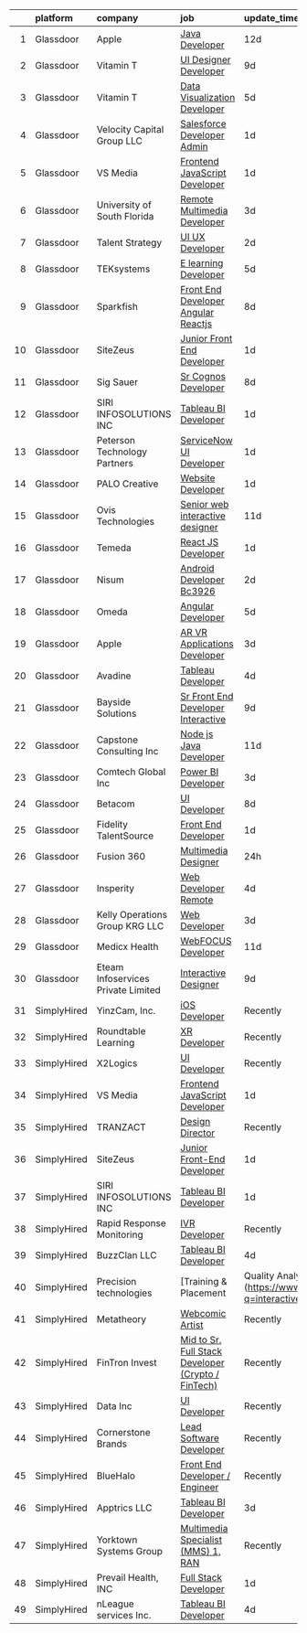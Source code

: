

|    | platform    | company                            | job                                                                                                                                                                                                                                                                                                                                                                                                                                                                                                                                                                                                                                                                                                                                                                                                                                                                                                                                                                                                                                                                                                                                                                                                                                                                                                                                            | update_time   | location                  |
|---:|:------------|:-----------------------------------|:-----------------------------------------------------------------------------------------------------------------------------------------------------------------------------------------------------------------------------------------------------------------------------------------------------------------------------------------------------------------------------------------------------------------------------------------------------------------------------------------------------------------------------------------------------------------------------------------------------------------------------------------------------------------------------------------------------------------------------------------------------------------------------------------------------------------------------------------------------------------------------------------------------------------------------------------------------------------------------------------------------------------------------------------------------------------------------------------------------------------------------------------------------------------------------------------------------------------------------------------------------------------------------------------------------------------------------------------------|:--------------|:--------------------------|
|  1 | Glassdoor   | Apple                              | [Java Developer](https://www.glassdoor.com/partner/jobListing.htm?pos=118&ao=1110586&s=58&guid=000001829b1b935c8b660f94e0095dcb&src=GD_JOB_AD&t=SR&vt=w&cs=1_471b1e99&cb=1660459652324&jobListingId=1008043315775&cpc=C4A69CCDBB3B9599&jrtk=3-0-1gadhn4rujijd801-1gadhn4sdkltt800-222dc3620b7cac13--6NYlbfkN0BvKrLyj5gPmtZO9T8euul8TCxuuKNOtzRJOomxnwSEodTz2Bc-sPZlADHp0xxmf8W91hJHeGVIUbyJwynVx7MvPzpQoS8vTabiNmscT9gZ6VMRO0yH3TQDOzXqinKtN2sUKEjZPhbPSdnxV8ypGcMA9O_e7lNtx3qXxNW01idHTVrl2ojXwbdEejHDB1hOZH_7hVEqFfvYfJqDpAQhuiOHNp25L3xUPIVWjUIe37w4vlvXLXqFV5Gd1_dS1iIZFcf3NY2kWjRJyGI9a80oT_OI09-85wXZ7HR-EAzUv05nbQLxCjkUMqumZU61pnlBAsrrOxuC7KxPv7Z2Cv2gwNPmw6P31oy5CQy0EvxenwpVsGuHSTJoIX_hI4Q1mV6Xpp_u9OTZcqGQPHdWrJCvdt1QopnTKU3WGIK8Sj4N3kYZsxOBxtc79rDb1AXjbJfaeRiutnFoADs9jGCisDAsUWKpKbi93yWFpPeBlot37mjW8Ri3Ut3zE9RICexpQzRxdVjo6itB_sBJzoskW9mDyUNhAkLhsW03raX1vx2KSorhv_Xu_YP9F9EfhT8OcP55vOagqCNdoU74c8SUuK365teezJF_IVvbXjjOzc4qkQgzbhnun0-Q987q8q5sthd2qTgJtOINBUrPIGLQrMtSF2b8CbHE8_6xHNuaIXL4Hdv-UBQGoALgtgVAhREsI72fliavA0V4qnXZabdYRRXhHagexM_R-rYiTzviOXJlcmtqVAe_go2NRECcm2yNhRZQsPNZSiE2XChBkTWj4pvjT-hT7mUrwYr4-bZGFQfDS_NaX-NDW4jZbZ4GBmKBrMdENrRndazGFquSBKerhSxq-vK6fOliD7Flcu0THmwe2lq16QaLJDeB4b7bw40jcvhS7AQv2iQdGdbR8i5LZUwwZKFa1rvnT-FnJHyGPS-GfvB-05L-JX6bIbm7qN_8kT_o91Y%3D)                             | 12d           | Austin, TX                |
|  2 | Glassdoor   | Vitamin T                          | [UI Designer   Developer](https://www.glassdoor.com/partner/jobListing.htm?pos=122&ao=1110586&s=58&guid=000001829b1b935c8b660f94e0095dcb&src=GD_JOB_AD&t=SR&vt=w&cs=1_016b9f95&cb=1660459652325&jobListingId=1008053886167&cpc=654405A9B1E0A9F5&jrtk=3-0-1gadhn4rujijd801-1gadhn4sdkltt800-6f6034691b5422f3--6NYlbfkN0DMrcEu7yrtATojKJA7cEzGQ3FdRGWLh0CZQInL4ECGI6k5tN82kdM0OKoro5eXmjovAfqE-qCFzorBk8MpdY72_0U5dfxVKxGhck5KRFN-xTbAscjui61db-fDE_8QO-m47Uwzd92MrNOCQvxBUcualtGhT067Qzu-g2luV1gB0hQbs-bonmFvT_d9m_Gvpxc4wosovHktlE4Ozqr_hSteyAg5iJXvHz7s--pggs3Xdd1IZzrRVUf1-pi_ggouKGeJX4Cot6nCQNXgX28f63KIi43ejgSEsDZsecAgbq4Oq8ObhndqysiZUcHiHS0DKCu7z97_ku3zArLC87VI-n26CJ5oeBXUbXRD1O8Sd50EcPXN2A-N8ukFUHFIR2oXhgrcUkfsJBZGKtbgdQ7GdhHNspDMjPB3KHlmRE2NmeTSWgM2BTLbr1r2Aem1pX0Mbys7hap_cpKqh8MeQawl_wYRcFxAtB3PIMQ%3D)                                                                                                                                                                                                                                                                                                                                                                                                                                                                                                                    | 9d            | Remote                    |
|  3 | Glassdoor   | Vitamin T                          | [Data Visualization Developer](https://www.glassdoor.com/partner/jobListing.htm?pos=121&ao=1110586&s=58&guid=000001829b1b935c8b660f94e0095dcb&src=GD_JOB_AD&t=SR&vt=w&cs=1_dac3e112&cb=1660459652324&jobListingId=1008061068236&cpc=32EE424DE2B657EB&jrtk=3-0-1gadhn4rujijd801-1gadhn4sdkltt800-4ff324f66a987f6c--6NYlbfkN0DMrcEu7yrtATojKJA7cEzGQ3FdRGWLh0CZQInL4ECGI6k5tN82kdM0cJmh4vC7GgiNbrL5EQJs_l-2VHDTRQzD3f_SegpfixgaiDC2zKALTQto26vCG060mL5FaRxheJujynVtfqEZRxSiobP_na7nUTqeeB2sX5udwWKuj5cSC0_7vvpXKWHheRdcKxF5baZVB6IhNvi2QRN5G8oWTcz79tZG8jqgbpudFV8RE--ogIFfXc-VzuUc23LofuRj7FccfimEe6VtmTbl0TJqeIXVBgH4MIX3LbSsGVkFvA4q3ZighfGa1REjiWP80KT0C95y_hgKbnRhbv2YSY87E9qyrSEpWBXXKa_dwW4fIC8m7WSn0RBKMiUkvaswpwMCwofPR34VGVTrvrk7dR_i-rqKJ7hie1A-rBaOGULP5PXSMzTg_jzMa7q6-8dQ2CZWr07C8JAJw3WBSbVfV-n15uJI_yuKxgerOgSsbv8DvbrrzQ%3D%3D)                                                                                                                                                                                                                                                                                                                                                                                                                                                                                                 | 5d            | Washington, DC            |
|  4 | Glassdoor   | Velocity Capital Group LLC         | [Salesforce Developer Admin](https://www.glassdoor.com/partner/jobListing.htm?pos=109&ao=1110586&s=58&guid=000001829b1b935c8b660f94e0095dcb&src=GD_JOB_AD&t=SR&vt=w&ea=1&cs=1_e134e7bc&cb=1660459652323&jobListingId=1008068604478&cpc=6EF74AC2F94C1840&jrtk=3-0-1gadhn4rujijd801-1gadhn4sdkltt800-3c7d6376e92c9da2--6NYlbfkN0CdN7fBg-DaNpghbqrDcPqPAWYtuw3IgQd16TOyC2ttcy9ERrhIaAJsJY7YFGU8qf5b8AiZePHaSGe67a4pq6TYQxceQlmFPd2y9hHvdHi642CK-pPKyZtSTfLbVJ5nBivEcqQDSsUHn6d-20K1O-RAZMPp5sBZRNcQiRgVStK4jQJ4e_y6JfxHEcmqUXEKzlgzF_kPbl_YkS8dFuUhTmVZY0P0dGecYQe7zzyd5tXzdwpcWSuZDtSKZgpNw3ATBWOyXnRiEfguTS9nzI1AVTRDE6f_bgwNjBflQv3V6Zh4420nwnJg1npKCUvLlErQvLU__2T_1tM7OGagn9jhN8ccfVKRWjH_HyQn6KmHabtHFeJtds568Ojx97PZT9jPSNg_NWSQSBG_4zMQadzH5R_9cG45rBjHDzoyK44H_hRZgfzNqWIgMu8T2zfVUGiVW4DEdRhrh3oeLX_VhEcHW9nrAxUtEipErpX9iPm-3DE16Q_o0Ef-LZPUBuxtBDfKiFRObSAP9xdJjg%3D%3D)                                                                                                                                                                                                                                                                                                                                                                                                                                                              | 1d            | Remote                    |
|  5 | Glassdoor   | VS Media                           | [Frontend JavaScript Developer](https://www.glassdoor.com/partner/jobListing.htm?pos=130&ao=1136043&s=58&guid=000001829b1b935c8b660f94e0095dcb&src=GD_JOB_AD&t=SR&vt=w&ea=1&cs=1_3d845f22&cb=1660459652325&jobListingId=1008068153991&jrtk=3-0-1gadhn4rujijd801-1gadhn4sdkltt800-b6bff1c545a1bef7-)                                                                                                                                                                                                                                                                                                                                                                                                                                                                                                                                                                                                                                                                                                                                                                                                                                                                                                                                                                                                                                            | 1d            | Manhattan                 |
|  6 | Glassdoor   | University of South Florida        | [Remote Multimedia Developer](https://www.glassdoor.com/partner/jobListing.htm?pos=127&ao=1136043&s=58&guid=000001829b1b935c8b660f94e0095dcb&src=GD_JOB_AD&t=SR&vt=w&cs=1_fdd40932&cb=1660459652325&jobListingId=1008065616491&jrtk=3-0-1gadhn4rujijd801-1gadhn4sdkltt800-91bae8608678b292-)                                                                                                                                                                                                                                                                                                                                                                                                                                                                                                                                                                                                                                                                                                                                                                                                                                                                                                                                                                                                                                                   | 3d            | Tampa, FL                 |
|  7 | Glassdoor   | Talent Strategy                    | [UI UX Developer](https://www.glassdoor.com/partner/jobListing.htm?pos=119&ao=1110586&s=58&guid=000001829b1b935c8b660f94e0095dcb&src=GD_JOB_AD&t=SR&vt=w&ea=1&cs=1_b5438e60&cb=1660459652324&jobListingId=1008066990400&cpc=654405A9B1E0A9F5&jrtk=3-0-1gadhn4rujijd801-1gadhn4sdkltt800-60666562be921bc0--6NYlbfkN0BCOpYIKuumQ_Uy_OYh0Ev10okaePikfGeAKZFFiMuRZNLpHNDwBhCvi_VjQy00AxeaGvLaF_GMJwQcZP4ChOOTP5jIzpZPKuWGs3vEXNOpakPRNLj96wGqFforKETBIb6x4_54nn5WmbJsef5ZGY8SlqusJWVVjwVmJrswhfFdB-umxCm208b-2wwNuLEKVafaij2PNohfdDP2mnvvXLZ9Fnl-QH2UF8SZl-xdH-jEpHRK-rJ0GmbExgzQ7YVWdLlUQE2uldW59bOEpAFJDVJZ1rZl5avENKSdRVbIH6fI2ewn8i-w9VYfSY808pLe-ib5ltS8f4DWutCV4Y1xcZQWbjoGiRe3r1lua0s-HapWcUFxU0-K8MjS-Qa4SqkY071t4V-lNsmF1o6YcTTIgt5Ezh7Qqjg7lf5YMBGeHqUmm_N9D_nmee4sb_col6ALCa-0xzCSrQTIxm2mi6ESUZGhsji8Osv7QKzMKROjK_WHIvNcBqKAZqe9Rj_qp990lSe5_4iU4_L6nM_bRsYBwBgSNeRBKnrSosE%3D)                                                                                                                                                                                                                                                                                                                                                                                                                                                       | 2d            | Columbus, IN              |
|  8 | Glassdoor   | TEKsystems                         | [E learning Developer](https://www.glassdoor.com/partner/jobListing.htm?pos=123&ao=1110586&s=58&guid=000001829b1b935c8b660f94e0095dcb&src=GD_JOB_AD&t=SR&vt=w&cs=1_18238a28&cb=1660459652325&jobListingId=1008061772195&cpc=AC285F3A3ECA6BB0&jrtk=3-0-1gadhn4rujijd801-1gadhn4sdkltt800-ef7e245d445fd35f--6NYlbfkN0AuKz8EBO1xHDEL7V2YF9xF3dC_I9B9i-Zw2Jh8clPMK3KTieKealHQMRxLfyLBLKI7i6ldqDLolCyS7EpwjETT_Lht9R-_C1D_bhkK9IiHS5mFWcyHIHS70ybCN4Z1U-jjJUbRU3RhXZQmd8Jrd30wxuDeRzgXBYn0oZvj_86MBWWq6u5V6RJPrNJyDbUNc5gjxL0U_bpgsfbx-K8_im8EOzemLQNWLQpQYQcpbgKWDuCnEw_-aLXmLcOeujilzvxDPTr2BwrEeSUXvRbboL3GYdmFmgjRJ_9WqgIbVKUwJMUxNCMYHU01reiwK0ifZisxj6Mh-foWuv6TGmSJLpZJ9Na6sGMkmlWyhYGQA_uIMbVSvGRKhlP_XD3OB6k9heGmYguRtKLQBw3EMkaSE_wMrFVkEsfEsITK3eXdfPrxNi4t7X_UlEIFmCZBF6k0IGbcME0BpbDGUwVVAJJjxtedX8CG7g1sm36XAx9l25-8mgcNg0ao_q_wmCYO86SfAZQz24crmX3ffRzJ4ZAqDkSvKPLcN6OD_Nhc8_QrgapHGcFdIHMLgaC79Wtjrnp4IzGrTxrinoPQBSwHcv0MNnk53GXPB26M8jTnusHarPqIhQCyA2W0BhzHS6Sm19UVmnrD370qXRbsSRe_rKk50p_7NDHA4WaQzS_2AZKMvbd6hveFoNus-2jY1r6IM76hazrVvtJiv7m5EMj43q5FhL7orA2VTcx8SozSJA6BrzRgO4aez-kyPMeL_zgk0dyFqr0KDW0ZzZ3WugU_diFRr0WrrrIjqiNmlEDSGPnTS03KiP6yRGLQqUlIDn213FfA-qZvWJa6y-zMyw7ihewuweDlIVqNQv8ZcGeQfuZCBf66yyDfyde96zha18-e9j0HgeqcIdydFkVusXJ4GQIsC2rZyrfzjsfwMn8%3D)                                                       | 5d            | Vernon Hills, IL          |
|  9 | Glassdoor   | Sparkfish                          | [Front End Developer   Angular  Reactjs](https://www.glassdoor.com/partner/jobListing.htm?pos=116&ao=1110586&s=58&guid=000001829b1b935c8b660f94e0095dcb&src=GD_JOB_AD&t=SR&vt=w&ea=1&cs=1_7b354f05&cb=1660459652324&jobListingId=1008055924315&cpc=FB7E4A1762AE5BEC&jrtk=3-0-1gadhn4rujijd801-1gadhn4sdkltt800-54acad3ddede1a53--6NYlbfkN0DytOmITduCM95-sidwQYEhEkMFRV-4FJ6ekx9i6HN7YVNIO_EO0_IOHJTVL9sFTdir9abmWunk59qr5IUR3AVLs15a4LZYWRekWyte6rq41TOtD5khWjKZABT_BcZxWGJrRhm8WGdvSjZxczTMd2zip2AVlVVW2x3wLp-oSzuGYfpybgFHcYv5YUsyjrhoQlH04UnCc3c-xM03Qa1wstB6r_lm1uP1i1WjKFdt-MLRufNJ5-mrJ3HS6VNLjeQI4pu-9f4zhVQg-GwSoQCYwxhTuDXUBr-_7OMIb6EetL1dT63oINWHOciLgIkSggpdTxtChKivNTlkSAlpaXhAevvFc2E1o6chDOiXgnjCUZnucn7FHrv40BTQdjMspJWltrs4F6VjzycHHvuLojPos8DT2uUXx6Vq1LBaC2FlqwZ0I_j19fFEH4XwKcKfkxOt-bGkPuL1q2HxUPpmutptsW_mOHO2n6gNBMt--8y4z17-nk-TQuvVaDxt7QuOySXJMIZZcDvIrg4UXoYwJIYdX7zg)                                                                                                                                                                                                                                                                                                                                                                                                                                              | 8d            | Remote                    |
| 10 | Glassdoor   | SiteZeus                           | [Junior Front End Developer](https://www.glassdoor.com/partner/jobListing.htm?pos=125&ao=1136043&s=58&guid=000001829b1b935c8b660f94e0095dcb&src=GD_JOB_AD&t=SR&vt=w&ea=1&cs=1_743e1754&cb=1660459652325&jobListingId=1008069140603&jrtk=3-0-1gadhn4rujijd801-1gadhn4sdkltt800-97d6c29f15a155c9-)                                                                                                                                                                                                                                                                                                                                                                                                                                                                                                                                                                                                                                                                                                                                                                                                                                                                                                                                                                                                                                               | 1d            | Remote                    |
| 11 | Glassdoor   | Sig Sauer                          | [Sr  Cognos Developer](https://www.glassdoor.com/partner/jobListing.htm?pos=110&ao=1110586&s=58&guid=000001829b1b935c8b660f94e0095dcb&src=GD_JOB_AD&t=SR&vt=w&cs=1_650545cd&cb=1660459652322&jobListingId=1008056001077&cpc=EE7F0D06914A6BE7&jrtk=3-0-1gadhn4rujijd801-1gadhn4sdkltt800-4a1050b7c14c6f55--6NYlbfkN0CghpeLWuTRdoGXIEVjoQqORaEeGKNEl0CvB1mQcnQv4u3LEQVAcOvem5VFoPyvuLDuMnjz9A0hfdkgMmco-hwXKJnC9xOP-7s_UT4URPEYlP4E33ld6CpKGpdwAOyTsWIZDODaRBrtxIZDBmNkSn_-WlqrHrZHv18t7VhKw_m_VPp3igdbcIWfJtKYL5kALSEKG0wUfTKprl3j_0pZSNhJXcZjB5AMWAyIgmHivDcVr2Zl2Xo5R8w-A1-ozCx9-Ta-Wwm5f4xI2K3h7PlK0gv7CqNxmtnfJb6gOopk__Q7f8ID6zEtusStu0XILEycs4VmJpvTx5O2SPRl8Iop7dRypuYgQ-e8mk7hbyMrRaAbvUihl-hX6h0WL8i-u5QZjCkAr6GgisAF3sgEhB-okdQTe7nHFpgqswvGsq_1H2Ab1_Fn0Qf4GwYcGPwsdxel1-Jqkb4w0CyThlO4yvkyLshYFYrYIU3JpSZklkNYSxtweo8NVapb0v_DjqQvlmN4K8h5Aa48OVKyCdCAOSxxzYxzhO8nffEijxe0l0_XeYTZL7wQRetBuOr0)                                                                                                                                                                                                                                                                                                                                                                                                                                     | 8d            | Newington, NH             |
| 12 | Glassdoor   | SIRI INFOSOLUTIONS INC             | [Tableau BI Developer](https://www.glassdoor.com/partner/jobListing.htm?pos=126&ao=1136043&s=58&guid=000001829b1b935c8b660f94e0095dcb&src=GD_JOB_AD&t=SR&vt=w&ea=1&cs=1_97a0b7a3&cb=1660459652325&jobListingId=1008068535097&jrtk=3-0-1gadhn4rujijd801-1gadhn4sdkltt800-49b67395eb831c6d-)                                                                                                                                                                                                                                                                                                                                                                                                                                                                                                                                                                                                                                                                                                                                                                                                                                                                                                                                                                                                                                                     | 1d            | Remote                    |
| 13 | Glassdoor   | Peterson Technology Partners       | [ServiceNow UI Developer](https://www.glassdoor.com/partner/jobListing.htm?pos=113&ao=1110586&s=58&guid=000001829b1b935c8b660f94e0095dcb&src=GD_JOB_AD&t=SR&vt=w&ea=1&cs=1_65a300a7&cb=1660459652323&jobListingId=1008068995548&cpc=8A48E7D5890B96AC&jrtk=3-0-1gadhn4rujijd801-1gadhn4sdkltt800-3f4a90496c1f3ff7--6NYlbfkN0AgtsfPTMZ7iDcp1X4T-0K4CYWuscf9rvuaH0n-fMkMyKnr7WxHRcz12wTe7OJE2CORFSblNYkGaWC1UP7yhI_clpu6l4drsrK3Db60Bff4uuBMmvY0oboo_59GfwIrRZ4tq3L49kwfhVfCB8lJdkru6YIlU3_zhQmqsoDCW92dwM6FF5sFCuZXjwA8i5UHckloqkofwXi_Fv8TdLS3VGsUpTDFbV2weVnKII0XqjsGHbKimNgIJmPrOiP7KpsVX0avRJCNav96rfLFEBd9FYJ5SEXn38A4VKFZZhmZ90G_cJxOXBsSQ7_dcVZasOGqKpT3TVZzM56wxjitX8mhTPx0RxaEDkG98DkLtIsKWrWY1f0CwbRphfVR27XwEMqh0x112aWh1YFaWFRfyVDqGB8isHY5N8KwFLby3mZ3TbqZQwg9IoTIBJ6y3Wv3aNdwkKz7eWATZpEnl84Fkyhei6SRNBpSCovgNmx0AhPp_sIetF49RWYiPOBMLaGXzjeuzlN1l3NBLUklGhwLKxVvkctk)                                                                                                                                                                                                                                                                                                                                                                                                                                                             | 1d            | Remote                    |
| 14 | Glassdoor   | PALO Creative                      | [Website Developer](https://www.glassdoor.com/partner/jobListing.htm?pos=107&ao=1110586&s=58&guid=000001829b1b935c8b660f94e0095dcb&src=GD_JOB_AD&t=SR&vt=w&ea=1&cs=1_4e333777&cb=1660459652322&jobListingId=1008068902080&cpc=22ABB673398E21F3&jrtk=3-0-1gadhn4rujijd801-1gadhn4sdkltt800-de868db7beb901ac--6NYlbfkN0C2SVAOpOeIWQkPp9EeCSLxTLheLRty2uanDx8E9nXZ3rFVmSnLRG2mI_lAyhv87f9ulfybPl4YrKbXo1PYfYKAXDobJy5cY05dU2SKUdx8lyWLpDjBwivFFIhb8JGvpmgg0AEH1gp3JfxwyGGzseUlq5NkyTzg5astVQTcLw_d3Wm3vLGhjkxRvquc5fHRHLEwrAEgbATY2TB0zBw2zC8gxlLJRnMxLYXxb0SDKkYT2AMKzzn_n6vSQiSmvX_8s4OM4v8eDUFGD_ITu-PhNSeQBFZzyFZKuxnU6LifCfd0-4r8dkLE6d1f5NMB5UiUjsPdfvbMSh5WehDC4LlCgNUkQL9i0ONDKc1AOPx8B-YBUE1uZNbl1ZsALzDZyYAC2p_TQ50H1BT6G-ACvN37ookDoOp-COUitgSg6_C4vC5CChzYUsavxxSknSvo1k2cKR6F_PFz1OBvYOPyagz16BYTJ039l5s5crDO1-7AIUB16m1U8aYqK2Fzgv7anxoXnJixePA_ZS0qiA%3D%3D)                                                                                                                                                                                                                                                                                                                                                                                                                                                                       | 1d            | Youngstown, OH            |
| 15 | Glassdoor   | Ovis Technologies                  | [Senior web interactive designer](https://www.glassdoor.com/partner/jobListing.htm?pos=114&ao=1110586&s=58&guid=000001829b1b935c8b660f94e0095dcb&src=GD_JOB_AD&t=SR&vt=w&ea=1&cs=1_457b95d2&cb=1660459652324&jobListingId=1008047821150&cpc=ACAF1607C5C1E404&jrtk=3-0-1gadhn4rujijd801-1gadhn4sdkltt800-064934ca5a722668--6NYlbfkN0BAWPzMJeQsgw_Gn9QI1w0m94ENyfl2lnTKoWanLfvJ_CgcRP7isqiwrxH8b_UrLJzGt-iADoBBcw9BAby3eawkwVldU-wIHxKjxn4uHxRSR6l1y0uJtZLQ81gribIcf6aTKcI0UWuyNAuT0YImCpwur-Csr3DJ3RHNzDWwiBFPKa8B07hELOGTCePRjJ_N9Epfv4H3A4o56L7qyrZL9jtvaYqy_3PMQoQnBHFlUv5wFPTHN8lVeIM51ZgUyCL6HClvbZ88iaiDMpYZN6D3IFWwwyeob3xDgH0jYbnXZlK9dERZXjxcRcltoxyDQ25401uZcDW3K2DF-5otS09yDogIfTRwWkw45cPioo5Ui9gFo3Y3SedHMAjjCGyxM7ldNmEVWQPbIBP6pyexJKhHJTGezfc-sbUu7AAYSirwhSfIYXY5bc6GL7nRz-IIYeP81hW2XdB2KXoC8V84lh1iGYD-RjIUpr3XzpQ3vsUufuLyvYiACe3zBvtsISnTjJErIaxnImAcUw4vIg%3D%3D)                                                                                                                                                                                                                                                                                                                                                                                                                                                         | 11d           | Remote                    |
| 16 | Glassdoor   | Temeda                             | [React JS Developer](https://www.glassdoor.com/partner/jobListing.htm?pos=104&ao=1110586&s=58&guid=000001829b1b935c8b660f94e0095dcb&src=GD_JOB_AD&t=SR&vt=w&ea=1&cs=1_88c6d0b8&cb=1660459652321&jobListingId=1008069218805&cpc=5E31031E1AFF45A7&jrtk=3-0-1gadhn4rujijd801-1gadhn4sdkltt800-a65af1be0b1da808--6NYlbfkN0Cdyrb_-SYpjIsC7ShR4LTJruqxAexHI1Km_0W0EzpI0VJWPa6TDSsAzrF0fBJ5QeztJnRtcs1H_fi9DMW03jwxT_l23-jdubfgGSN_bct0OEp34dX2nYSrFac_iOScomuPyOv3YNwGYwHLhVxkbU5hOxFjNfA_ITcwQZjKy8v3uGkacm_byBujQA5wwO77tq9Mu9elm05_7hK2AieWXgjwTKFcNunw2wsMu2WXCKE57lO-UDjNV-R97EwtOI-wtXZ7LR3yy2bpAV9KCPljZfLbfuD4-6D9uHeYfF7MxFit3oASqxrtXaYm3JpB2d7sQCAKQjiIMgMdlPQcd9KzFq0tIFxTTmJmdtF6KphpY3FNhfUv_gBpr6oia9zh_7r2bNMu7Sv84qX4nP5vQAtiiqOOiHbVkEo8wEJ7RKAlLa3O07O0YNS5_4mbDSSVUXYim1LU0hyLVZ4umV3p3JaLObXm4O08v7sT5LfatAUYax5wnw6xfl4PYb1-a8nymIxmeFU%3D)                                                                                                                                                                                                                                                                                                                                                                                                                                                                                    | 1d            | Remote                    |
| 17 | Glassdoor   | Nisum                              | [Android Developer Bc3926](https://www.glassdoor.com/partner/jobListing.htm?pos=129&ao=1136043&s=58&guid=000001829b1b935c8b660f94e0095dcb&src=GD_JOB_AD&t=SR&vt=w&cs=1_a32ea2f5&cb=1660459652325&jobListingId=1008067373000&jrtk=3-0-1gadhn4rujijd801-1gadhn4sdkltt800-663632d30e29368c-)                                                                                                                                                                                                                                                                                                                                                                                                                                                                                                                                                                                                                                                                                                                                                                                                                                                                                                                                                                                                                                                      | 2d            | Remote                    |
| 18 | Glassdoor   | Omeda                              | [Angular Developer](https://www.glassdoor.com/partner/jobListing.htm?pos=103&ao=1110586&s=58&guid=000001829b1b935c8b660f94e0095dcb&src=GD_JOB_AD&t=SR&vt=w&ea=1&cs=1_2814e8f3&cb=1660459652321&jobListingId=1008060374859&cpc=878687325D2A5CC7&jrtk=3-0-1gadhn4rujijd801-1gadhn4sdkltt800-4659c45f7da5a9ce--6NYlbfkN0CsSu19yiEZraDAVLpPmfaiHc06RDwDBRCfsbordlvENtmH2YP7JEUjFoZIULs37PK0CLzqhJwYQx2WAjYfaEgu9VpWTtGqp-dsqtN2dceF-5gaoxUX2XhSQML4pxf97X9U0wvrmtXgvEW91hycwjXHjo-rwZGqAG8X-twvUWRT-nFlbJecI-_xi8TcL5qztneuo-TbF6dzOAYVtT1Mrk-P1NqmzBulXgWXx6uKPiSk83yxRaYVsL5jJpahHcmiGiVNk4qO9-YRS_LRTevsrEyP7gKTAjgnmQgDvFjt0OSR-tSjoKLSqqPTbp9YE0Cud9Hb6CSz3axChUI2LcuNVdkCsHGUmfSJ6O42kbmYTDERP7_f5kGGL__R9P5Qj8__Kpp6KZLOyWTRWqdiatliGSzbOqDGXPToJ71IwK6NvTfO6JjgXGOuzC68GqJjzLP774TdzQ1iMK25heQ2Ik6MhWR8gYkVzuk6J488F9ivaiGjfmZobfk0bP24f-7dSe37DpM%3D)                                                                                                                                                                                                                                                                                                                                                                                                                                                                                     | 5d            | Remote                    |
| 19 | Glassdoor   | Apple                              | [AR VR Applications Developer](https://www.glassdoor.com/partner/jobListing.htm?pos=117&ao=1110586&s=58&guid=000001829b1b935c8b660f94e0095dcb&src=GD_JOB_AD&t=SR&vt=w&cs=1_b28bae6c&cb=1660459652323&jobListingId=1008064548798&cpc=AC285F3A3ECA6BB0&jrtk=3-0-1gadhn4rujijd801-1gadhn4sdkltt800-5b18afaa85b6f89c--6NYlbfkN0BvKrLyj5gPmtZO9T8euul8TCxuuKNOtzRJOomxnwSEodTz2Bc-sPZlbtkML8D-m4oxb_hpOtMKg-ZWAJOl8Gt0osaIcQnV1Vxg6fD3dWLJ_HF7jZsKhKZ-5fAeIli_bHF2Z_f6m9oie3yysZsUZa-WVwUykagV7lo4oQuDqlIsPYAo5tpqfniBAuc_62DAWBXvt-bCrWB4IB8YgK97FzLjSl1NuyZwadcaI-aHGOwnYpvm7ofAET6Na5UZw-54ad_6aSDZf1lvf5LqReVXR9IRUUr2Qj59fky7YHObkwdyAZB8by3BlZfhh-tBBf3Dzmc58DhK7pnf5Xtmr8QK2YiI9gWTES5KyeWYD0MRLLj7cPpkPWT7zFksVGqQPHsdm5lwKZB70BYczb2u-jemiWac7C06x2g7uuX0Dg6ZO2i3sXPxtp0o0GEqgIIaPv8AhW1LNECRouKeZ82Mumo8jyPH-csvFxpbfPiOlBTV0hp-5uMglLUfIym4F2xvPOqiPqa1lsADogN5NOPpz7VUHrK6YxPKsYHFG45MNo_YB7hMs63VN9eWjwMEzVVaN5xLLHNdmrfDjuVIwEm3MfvtAR1C_YkdZe4iYDNxhX_c7xc2oLtJjGbeh1WsZhlRyKd65prGR8uTHsTYHRqeLVqBYIEk-GHAN8doiEIMByrr_De7_z8Sa6UbjhJkLRmkswIfvcbd5aiRvZJVsoH3TPJOwZ-ugiLMzKQ8SwOskua3kHyU7XDgswxLonUIPZusUfz8iBeSsz-j0mkFjucniwkjInUQgYu3f_RjrgzCPp9JD_CDiHLqUfU9W0YGLnpc_npRpxqTIXG7xyOjFjchBeLVg_T8Vffk6IMbZ6DNiuW_gvXjYHex9443ivxYCbf7hP86DHLuv_eIGzEzZcQqsfWaLqMeRyX8A9WrmZbAmAfMVbap3GqdWBwLWxjk3ExzIqDB3AOS32f9L3Z9pQ%3D%3D) | 3d            | Boulder, CO               |
| 20 | Glassdoor   | Avadine                            | [Tableau Developer](https://www.glassdoor.com/partner/jobListing.htm?pos=111&ao=1110586&s=58&guid=000001829b1b935c8b660f94e0095dcb&src=GD_JOB_AD&t=SR&vt=w&ea=1&cs=1_7655565d&cb=1660459652323&jobListingId=1008063322862&cpc=BAEB662971763A76&jrtk=3-0-1gadhn4rujijd801-1gadhn4sdkltt800-c709a9ea1b301770--6NYlbfkN0CshFaCvpRCQH7HvbRW3vFdSWEer0mr3wqiT_48S-aS1_uR5TvwZBwEdMzVurGRzeslTdvHJ4jYYXS6qXgcWtTZCxCfFo8GjjTQNlf-DpHZJdTF_9p5fi7ZipU8qsECWQfnlOsaY414ajrBzjZO8Hz3aO-WM4rX3MTiYIOJzlonEfDwYy8D_i_ff7RkLzzU8PEjfWzHMmj0fDLQdj2cswhdBOyi7DOtQq-LOamPCVeHe7aGywhSKZUWm3HPqjCQA665jePvUERvNw0hUZoW1WEpxryeqSxEpPKla_Yee0GSViqu467tmt6OrkpwPB9uphwLtso5ggeRQ-FaniEBjykKTowwgFw0MQ3Gua3YnRk9X7GfRQPe87NbOhsfeqJGf_SOy5qszv1LzsokSeMigqbWL5PWfE7OX2U3K-Ky36Ti58UIqnaAbCHaAiWe1_dHK3coZ3hLLQxRvTFFE7mU4fP8R--swQRaouX06A0d_Zf304vFXAoEPKpS1DzGDaTjloo%3D)                                                                                                                                                                                                                                                                                                                                                                                                                                                                                     | 4d            | Remote                    |
| 21 | Glassdoor   | Bayside Solutions                  | [Sr Front End Developer   Interactive](https://www.glassdoor.com/partner/jobListing.htm?pos=105&ao=1110586&s=58&guid=000001829b1b935c8b660f94e0095dcb&src=GD_JOB_AD&t=SR&vt=w&ea=1&cs=1_1f2c8bbf&cb=1660459652321&jobListingId=1008054152129&cpc=9BE7264F9E667C9B&jrtk=3-0-1gadhn4rujijd801-1gadhn4sdkltt800-b4383681cb6f0f0f--6NYlbfkN0C5JMSI6zlwNY2-vRpRbkj7CseTVoKORFXB7MxSKP1rcHToVEqHg7R_I_haNS06GVxMNLWT-MxdkuRVzAJGTNnIZqDMCFWfE_Vow8Pa2XnLWolYVHUpob5NWDsskBzv8bmOXUIy8wfYw-KFpwP0ZKHUPOgKJLcedo7faXHBvCbz2UGyyQJU4jiI53LX3lSGILZNri68WyBrz9cl9qkgz-wTF49wcR9e1sEZstK7u2Vm8FM7cTYDSW7YXpHbQ4YeQu2lphsZqQsqJXUj5PBCcUxoMrdZXhnb7-mwT8HcwhITnRSLrG5KrSKOnEeeYB8C9-2RRhtw336WXM-Lz0maySxqpRFSjk8F8PjbdzMDuZQrDy_jO1auoMiZn3EvsRKsxhLP2qOQGTNXXpoOUB--bqNDs5AHn1O9c7-7kX6O_LxGG5Pgw01xbYKg5tWaX3jtx1PM3kk6iTj-AsVcpFg6p07Ezdfq_xxYhqP8FLRrmnrY36GNVK34Q4oHOndtERVkqsg%3D)                                                                                                                                                                                                                                                                                                                                                                                                                                                                  | 9d            | Sunnyvale, CA             |
| 22 | Glassdoor   | Capstone Consulting Inc            | [Node js   Java Developer](https://www.glassdoor.com/partner/jobListing.htm?pos=106&ao=1110586&s=58&guid=000001829b1b935c8b660f94e0095dcb&src=GD_JOB_AD&t=SR&vt=w&ea=1&cs=1_6dc267ff&cb=1660459652322&jobListingId=1008047787388&cpc=D24EE3D704DEE7AC&jrtk=3-0-1gadhn4rujijd801-1gadhn4sdkltt800-ceffdc7b9bb9dcf0--6NYlbfkN0B96V2X-ktcizmBETSpagECMuEmqz18d3bUfhM7kAXLfXd_CNSXIJBhv8WVmOJ8iB8w76ut7cOtGI8EBSrm1gqdqXEQobhgtQV3x6BB8_8uI5x3PVJkeNrsQNRE4p_cZ_0WJY9ve4Z6qL7ezIFPCrGHyibSxk5kVW1AUPE_gr3EWS8gS5ef73ZHsdWXMeDSPj3B_iYRb7uxsibo94c-WciEwCvv3523pzl0FlN6T8k03ZNlLRJ5A3B7QjdiL4Q746YmLkGFhAbS1av4jgm83Ah_svYsQB2BpGl0HTEjPEzK1Jmnh3I-oMfkfRAo_QdMg6PI3LTZ9YGlaKDC4--yOcunAVRXg75n3N8SPffMFWnELaUP5eysc2tpxaAbTBtr2FkfnNPBYdMnsJ_GnhxAUipGR6tapJu_RBGd7XuORB_-B0Fq6CkTaeiA7KcnAJp7I7_Ih96D5og4zNzRw4Ybsku_GnpZP4sAnKbqlqo9uJTEmNQvTSte9Y5y5nOZMA2QJEvl9o1bebGK2g%3D%3D)                                                                                                                                                                                                                                                                                                                                                                                                                                                                | 11d           | Remote                    |
| 23 | Glassdoor   | Comtech Global  Inc                | [Power BI Developer](https://www.glassdoor.com/partner/jobListing.htm?pos=128&ao=1136043&s=58&guid=000001829b1b935c8b660f94e0095dcb&src=GD_JOB_AD&t=SR&vt=w&ea=1&cs=1_f69b4666&cb=1660459652325&jobListingId=1008065099748&jrtk=3-0-1gadhn4rujijd801-1gadhn4sdkltt800-d9ac527b8cf3dce8-)                                                                                                                                                                                                                                                                                                                                                                                                                                                                                                                                                                                                                                                                                                                                                                                                                                                                                                                                                                                                                                                       | 3d            | Hebron, OH                |
| 24 | Glassdoor   | Betacom                            | [UI Developer](https://www.glassdoor.com/partner/jobListing.htm?pos=102&ao=1110586&s=58&guid=000001829b1b935c8b660f94e0095dcb&src=GD_JOB_AD&t=SR&vt=w&ea=1&cs=1_9693dce9&cb=1660459652321&jobListingId=1008056294550&cpc=6BDFADFCA66887C5&jrtk=3-0-1gadhn4rujijd801-1gadhn4sdkltt800-7e15bf39bd2a8023--6NYlbfkN0B0Izwt6VbkFFXJJZbiXL6l_AuCgGrFjwKlssrm0oBBAkS6hwzQuY1Oi91sJWQdKXxXC1lYcDuBKZR7VpORLK74s6L87bzVPhCXfVyES8yhcnWgXtXATfmYiD5GziuxZGcD5tOHbw04GOax4lwwJCdn0oD7sp-PSQy0dwncJLRxS9FLiVrdoHn9mJuVBDFAwW4rcSzfuAOLgc-0acVEcMrZCpwWcQBlTqf7NYs-sukDQ5PJuCMCGA6mEY9R6UwXisJD9fDq84EJZfzZk17pHX1hKc7OBWoTHo0Y9eEuHkhF4hhBelA8VbMo_-2bTdMOt1Knkw6eZOJjbbiX4iXxi18xf-A1sw-TDIPrG4Fnn2TF7qNh2b6wBKQwDZaQk71kybninz1gIu7bAmfQccIbd56WUGB3OJ1-PEgFLRTNmMP16M1_Eb-nhce7VuTQ0tN8AiF4sNTwC30G9LAS9eQTo0Kgbwuz5nE5FGgcoorpL5xJcLH_7SRvv1T2yxCrbFBLLd-GjKmuvd46x37QAzE8d3X71npkqnFDlXvZA_PCvC19U6AftX_RzRS6GHhSZ99NFJ1FuWCMmg-ePinV_DeREXrGHPxWbVf_cU8TWwFNL294gHsd9YpaD6diN12R-j2c04XDEA2cQSoHVFMA9oP5dAu15oHx40t0IbOzCXlayqFp-l0sAX0RvuQ-Zwb00Boa5u4saxFZQWBgS9lTXOHMgoRQaeESwKHbLPAvMohMwFermVKeZpIdkdFFxlTOx5acS1b_BsiFvRu_cuAU4uuyU0kELNQ9FdVP43I%3D)                                                                                                                                                                                          | 8d            | Bellevue, WA              |
| 25 | Glassdoor   | Fidelity TalentSource              | [Front End Developer](https://www.glassdoor.com/partner/jobListing.htm?pos=115&ao=1110586&s=58&guid=000001829b1b935c8b660f94e0095dcb&src=GD_JOB_AD&t=SR&vt=w&cs=1_fd58b2b0&cb=1660459652323&jobListingId=1008068173786&cpc=14D5209370AEC984&jrtk=3-0-1gadhn4rujijd801-1gadhn4sdkltt800-5a396e5682f67d42--6NYlbfkN0AoYXfdOe7El6-Ykny_IbMrQLc_ftZ75MJybi-dJXWXjsCzoyCJRRBVlF9fO0cfHB9s2-ubJ7LyTsCCzha8ESp3H3RbvTgG9MdZLBXbpjQ6ouaNxtizBh8WItQGQkI_iNuok29rQDgJWv1vqHqhHxUgzmxwH7Pi-_tbbe3Z6IZPWZxsCXTgBWDcQ3BCV66HYAYgNMuGwz4U_ST-vRaVfHuU2QSoJ4nx6gYUYbbWZgTyLKg-ohNhAwyP8XD5I0CKl5XHF_OP__nKpkCu25lvmtpWYdlenNPEecRe0xe_-sRA49mOS8RFY8Ariq2s2Jy2GDEK5O9FgwPdqa2ywH2ltyYzrJnxICoiv3ZFZYp6mMho---uoC2OiVQNvUFySGXzlQ7CwKL54xXQ0pLZn82fMYnnvWQb0oV0OXSLm97p5RCEJthDiAGGkgBJTMrJ2C4NFk_MAs3yl908FY1NndfJU3yrczG9zegA5HhWFCYbVq7bQ6p1zCCbil_GWQSbeiTdO8c%3D)                                                                                                                                                                                                                                                                                                                                                                                                                                                                                        | 1d            | Durham, NC                |
| 26 | Glassdoor   | Fusion 360                         | [Multimedia Designer](https://www.glassdoor.com/partner/jobListing.htm?pos=108&ao=1110586&s=58&guid=000001829b1b935c8b660f94e0095dcb&src=GD_JOB_AD&t=SR&vt=w&ea=1&cs=1_3d136a8c&cb=1660459652322&jobListingId=1008070071961&cpc=EA19F5B90D514204&jrtk=3-0-1gadhn4rujijd801-1gadhn4sdkltt800-a49b20ac0c6b8544--6NYlbfkN0AhAyRbmjR61_4pgqUvxnOksq75IitIY8UfxmKBwjjjrw-X8wtHJC1d33mcj81m3deOoBzG3u___lOP8MeGdXnSDeLs0o4J8-vSTJgwL9Vla2UfTas2l-JUR34yQAkh7AwhU4zZZR7fUyY0UZL2P-uIixoxWsy0x0Eb723eAjtCpKm4xAzxVYlmK-ng7nu6OWCTVxbnJGdGoXGp97QXu8m19dXQw-dcM1JNgbVePK70c1T8C5apuR3zpsqz6Otz51DTnk-jNz0T4lpK_wR-KxQ63mZ3BjPtkbF5GoNrXU2x782GFzeXm3fYCE1Ylhubc6QR2zB1jtUr72qqD8CctJX7ChD_w9iEXLdiLlLODCNRF1vIi5fiG3GIf38H-6E6ucn0zDVrLVGWQxzR1Zo0Xa2Zf4F54jD1ObtirobgMR9x8aOw-YmDohx2bUCBDl9nl4XjaunN9txiHRtP8ARTiXHmCCApTb5qRxlBEs8Hd0-BJiQaph3yqf-l8L1luw4Ah8KAgKOpYIbpAw%3D%3D)                                                                                                                                                                                                                                                                                                                                                                                                                                                                     | 24h           | Salt Lake City, UT        |
| 27 | Glassdoor   | Insperity                          | [Web Developer  Remote ](https://www.glassdoor.com/partner/jobListing.htm?pos=120&ao=1110586&s=58&guid=000001829b1b935c8b660f94e0095dcb&src=GD_JOB_AD&t=SR&vt=w&ea=1&cs=1_b173921a&cb=1660459652324&jobListingId=1008063086064&cpc=8795CF9063CD573D&jrtk=3-0-1gadhn4rujijd801-1gadhn4sdkltt800-8c6da1e33e9b5adb--6NYlbfkN0CYobNcY6DSafIfVw4UC03nkRxBD9fUy2suPwabomlLTq7pIS4LTYciZqYdkzHkZs8Xa8P6bHp4lRntmtEJGCZPCnCSPgRR96DHwTtBYgS1LHZSYrfmge0-5D_bWOD8lXjYlWdsFvzG50hklPt6f56HvgLUj0l60nh7vhXha4NH4JQCADSy-vtu2QkYBI3FzqDFEQIO4w8lSo5QIkHh3smjWDJxM6yUhqx6rfnNRUct1wlJ_AkaNEyp1o13o7QPYECentIgJk5DfI85Lv7lJhlg6SkzZm04YZlAMRdMNpRxbwxOOAsI5NbJaRqjpXSIga6VTuzWRS2vqxjG4r55n-mdljczYkmi0jzMvOlSwI3mrCVxPG1LRxl4bPi3T2frrISi03NEP4FN_JqUlTi4baMVYZrRNFsPKKCa4BF7VRfak0xIsRkwlkH5XxMW9SMNhg43QwZiqM-XPMqj_ouzX-FgKA5YEIp30BGjHS60BBhizS9Z-74gxkQB32WNShzg_-V8DQoUuFUixCJhEpqcU08I)                                                                                                                                                                                                                                                                                                                                                                                                                                                              | 4d            | Philadelphia, PA          |
| 28 | Glassdoor   | Kelly Operations Group   KRG  LLC  | [Web Developer](https://www.glassdoor.com/partner/jobListing.htm?pos=112&ao=1110586&s=58&guid=000001829b1b935c8b660f94e0095dcb&src=GD_JOB_AD&t=SR&vt=w&ea=1&cs=1_9ac40ae7&cb=1660459652323&jobListingId=1008065374944&cpc=E773D000C9BC26FA&jrtk=3-0-1gadhn4rujijd801-1gadhn4sdkltt800-2e1772cef1cde620--6NYlbfkN0DZUOob1RxKFFM5XqCN8NwNjD6ibhx9GA-hBUghBZDjd5yfb5K2YTPeExcSCLQVmZ3vYydiNq7LQCmRNZvhNuvLXYS1NhAkJpJBPl9OtzR5NYOv1I8x_ZWo7O2N5ySki6BnLRO47fc_DJefyTyST1YMZyByGft4wLI6X89fmw90tRoXd8gGUfrXuLImPOjWeqjJMfjiNmSveBPE_ZEiAe_s3dzwokAdHhPnBNAzMrsO3PTuyIxBagAzydYlZMO7K--fdbCAwjxtWujZHID7ToAs1vDT0Mphqv6SxvGcNVdRv4Z1QyYnPUSnqvmRwggA-TzMEXReMFkuB2VSPSiJQnVW016LtKTtJsvn_BR0DwcycSGRB_ExEaOEvuGfY-nCCdxIgawESwaEkS3i1PB1gGE_5OHzEUWLWvtBS3JoBzfLjaWBLRJjMy5f3N4dx-6WqmbODr5vH47eg4ed1tF_hG_8k5iV-9Akd4IycftxIoqfmyX55l8qOdslw9tahNPnGsmMIhk8LyLdy_Otc9FjaqdismbcRwBagkuqcSZEYqLVSCUpvkMOKvdCrPJaO4FSzB6Gv4hW9cTbK4MyhxkZpz5XEKbSvHw6UiFArBkDxXOXYAQzF8ffqGSvqGH1jJXVNZjYGmati4YjEGrAYOcKpAoE6mIteXK7N-tAOpicBn7zOtt20z7hDLUPMw7fIkJNM3PvuvEcl-2_plLnQFsRmzeZi6vxUFJCfmPFxoTvuM7VZqatJrNHOaeTDv8BhF2k3gzPiGtiyCVOcrR6o0FYuPeTDe2bQ9yMqEnKcQuqP-EGRTEVBEzcBLqLf-wKQEJN3Mk_QQdgXZpUe7CSf7fzab5fmKPCRwsG8PcFoVBQL4YWcQ2YJEUCDJ0uw_rF6PNULpEBRHrAMkNnvtO66c6SmP1rtVcTP0_K2iU%3D)                                                         | 3d            | Del Mar, CA               |
| 29 | Glassdoor   | Medicx Health                      | [WebFOCUS Developer](https://www.glassdoor.com/partner/jobListing.htm?pos=101&ao=1110586&s=58&guid=000001829b1b935c8b660f94e0095dcb&src=GD_JOB_AD&t=SR&vt=w&ea=1&cs=1_44c3c2d4&cb=1660459652321&jobListingId=1008047222797&cpc=0C1A14C72F2C651E&jrtk=3-0-1gadhn4rujijd801-1gadhn4sdkltt800-587eaa720ac29446--6NYlbfkN0DqBmnMxibcCI22TCTM__key_blUnI5DaGjlUZzUpZ79-Gmg8eTFp7kKQTn-bXe31-ZmRASEyb5bHlqjs9nS0CACw5_a8rOf-WEWscCmAJkQ-aM_PZq6AfAL6e5PaTN952dkhdFQCGSBrNXH2x58mJbO0xcKjlQI3_HN1S6m-ZqR5XEvWo_6NLa4OTta_PUuHP3wjyFYmrTmPf482n89NBdAJpZQvTKywJIJkzWYoOzATQnONRiR6usO2gb0sFrqfvQ7tY57eIJZXXI2lx9dqhx7vhdJTCcvc-m0A6rcmk5PGhpPP4Iquy-ZijTG2tuVRNHY1ZUo3bQ_kp5zWi3Cx5dY_C2dTTAhrjweegifbat9OkVivF8uYhB6gnf9VNv9tSUeoVd30mQ3I4lUnUQCg7VS7q_jqdBAQMzL9uVn-BGIRkK3J5B0kYCl0tkrkEhDYCuJva-jTC_vcYNZeqUDndnUQYUTjUjHIYzVaY0Yrl9ANBRzrhoYtRMx3cZmDCVei0%3D)                                                                                                                                                                                                                                                                                                                                                                                                                                                                                    | 11d           | Remote                    |
| 30 | Glassdoor   | Eteam Infoservices Private Limited | [Interactive Designer](https://www.glassdoor.com/partner/jobListing.htm?pos=124&ao=1110586&s=58&guid=000001829b1b935c8b660f94e0095dcb&src=GD_JOB_AD&t=SR&vt=w&ea=1&cs=1_29799834&cb=1660459652325&jobListingId=1008052926414&cpc=3BA4CE39D5B5DEF5&jrtk=3-0-1gadhn4rujijd801-1gadhn4sdkltt800-da41b01637bc39d3--6NYlbfkN0Dh7uhyTJ7ceVX9cxrhRzkf3V-ashF7vV1FDMtoY4ul7SKJM555l1dbk7bs8wi1t-3ftE2zkgxxLZSeH4N3Qrt-Q6zbLO1vSBbWlQyVJ5mpH8jg-ngcoAlnvLjGPz-9lyJlOrlOCb2ZntD8v_9E5AbleCiHWOCtTXPOKru10a5Wit5kSbUPabuqPxDYZnFGpzEutXQCgKzQVtqrWZ_WNLJRxy-XjBpknFtFnME0pZP8r9MVJ-RilkaogBDRQotdtxrNap4Yr1lK0E54IrPpucRpSMg88YMO-0Srt6r-z9NU4xB0gAsMKKxQ3hd9n7A6gmvh-VqySAatsdhtZQT4nJ6UQBgtLyLUq-lF2cEO24vHZl4oIWVBrxWBB-dpq7_dmrgzbwt5DAY-JPQSU4aBvTqCmtS532AB9gpcIYbwAnjxuD__SXU5PE4maXzpLybSiHowQr2wHzBbk-vLlrLN8ax2IWUERfvDRqRGcqtgfkkXHxk1nNUDY3zET-JkKEiPhlU%3D)                                                                                                                                                                                                                                                                                                                                                                                                                                                                                  | 9d            | Remote                    |
| 31 | SimplyHired | YinzCam, Inc.                      | [iOS Developer](https://www.simplyhired.com/job/O7s3dealHuxhU0MGhoaMnfOJziqVEUTHKEJtlDWUSPF8S_dqWf-8-Q?q=interactive+developer)                                                                                                                                                                                                                                                                                                                                                                                                                                                                                                                                                                                                                                                                                                                                                                                                                                                                                                                                                                                                                                                                                                                                                                                                                | Recently      | Pittsburgh, PA            |
| 32 | SimplyHired | Roundtable Learning                | [XR Developer](https://www.simplyhired.com/job/wOQuZ9koRYUSm1hEeqD5cBAg2gv6ZaNx9lP6DooZsrvy6adzC62lYg?q=interactive+developer)                                                                                                                                                                                                                                                                                                                                                                                                                                                                                                                                                                                                                                                                                                                                                                                                                                                                                                                                                                                                                                                                                                                                                                                                                 | Recently      | Chagrin Falls, OH         |
| 33 | SimplyHired | X2Logics                           | [UI Developer](https://www.simplyhired.com/job/K7e7k8DCr3xU0Za6gglqUSb8upBvvxxXPj9or0Do1zCdHLu7dosWWA?q=interactive+developer)                                                                                                                                                                                                                                                                                                                                                                                                                                                                                                                                                                                                                                                                                                                                                                                                                                                                                                                                                                                                                                                                                                                                                                                                                 | Recently      | Remote                    |
| 34 | SimplyHired | VS Media                           | [Frontend JavaScript Developer](https://www.simplyhired.com/job/-GcJh-KaZbdR6vNLXnTv5bj0sRfevFMC7xWiXYGEl2-kiMb2TiACrA?q=interactive+developer)                                                                                                                                                                                                                                                                                                                                                                                                                                                                                                                                                                                                                                                                                                                                                                                                                                                                                                                                                                                                                                                                                                                                                                                                | 1d            | Manhattan, NY +1 location |
| 35 | SimplyHired | TRANZACT                           | [Design Director](https://www.simplyhired.com/job/t-Jya27PvMyrrZc68OzAz-4BUqc0KByZpGtLNlAuXmvatd7Wxu-ubw?q=interactive+developer)                                                                                                                                                                                                                                                                                                                                                                                                                                                                                                                                                                                                                                                                                                                                                                                                                                                                                                                                                                                                                                                                                                                                                                                                              | Recently      | Raleigh, NC               |
| 36 | SimplyHired | SiteZeus                           | [Junior Front-End Developer](https://www.simplyhired.com/job/hivRhZEb90P_rGOfD35OGuTZQfUuxOjKQhEsRd0NOH2IGiyIUI0KWA?q=interactive+developer)                                                                                                                                                                                                                                                                                                                                                                                                                                                                                                                                                                                                                                                                                                                                                                                                                                                                                                                                                                                                                                                                                                                                                                                                   | 1d            | Remote                    |
| 37 | SimplyHired | SIRI INFOSOLUTIONS INC             | [Tableau BI Developer](https://www.simplyhired.com/job/Lu4HRw6xsPvvq7X2kbEOLD1-1CT20xqkbSRuqWhTkLxct0ZOe_o03A?q=interactive+developer)                                                                                                                                                                                                                                                                                                                                                                                                                                                                                                                                                                                                                                                                                                                                                                                                                                                                                                                                                                                                                                                                                                                                                                                                         | 1d            | Remote                    |
| 38 | SimplyHired | Rapid Response Monitoring          | [IVR Developer](https://www.simplyhired.com/job/zt1Rsn0bRf4t4mcST5zjNxx2q9ZC4S_PY5SuWU3u9anN1gkZu2-B7g?q=interactive+developer)                                                                                                                                                                                                                                                                                                                                                                                                                                                                                                                                                                                                                                                                                                                                                                                                                                                                                                                                                                                                                                                                                                                                                                                                                | Recently      | Syracuse, NY              |
| 39 | SimplyHired | BuzzClan LLC                       | [Tableau BI Developer](https://www.simplyhired.com/job/NLLkneUuEKg8drCDkAhBQ5PfAtcAb_51jQ7nCHY12veeYiUZoK5Mwg?q=interactive+developer)                                                                                                                                                                                                                                                                                                                                                                                                                                                                                                                                                                                                                                                                                                                                                                                                                                                                                                                                                                                                                                                                                                                                                                                                         | 4d            | Atlanta, GA               |
| 40 | SimplyHired | Precision technologies             | [Training & Placement | Quality Analyst & Data Analyst](https://www.simplyhired.com/job/5iT5o4OIyk6X07MWWpFi_SaGt9u6cb1wZxirEJ_4j1dPQvTVZkvTtw?q=interactive+developer)                                                                                                                                                                                                                                                                                                                                                                                                                                                                                                                                                                                                                                                                                                                                                                                                                                                                                                                                                                                                                                                                                                                                                                        | 5d            | Remote                    |
| 41 | SimplyHired | Metatheory                         | [Webcomic Artist](https://www.simplyhired.com/job/Lon5lgaypp7RJIrc3KBBrNHMoD3_i3r6Cf5rvWMt4A15ZDFk3Vh_yg?q=interactive+developer)                                                                                                                                                                                                                                                                                                                                                                                                                                                                                                                                                                                                                                                                                                                                                                                                                                                                                                                                                                                                                                                                                                                                                                                                              | Recently      | California                |
| 42 | SimplyHired | FinTron Invest                     | [Mid to Sr. Full Stack Developer (Crypto / FinTech)](https://www.simplyhired.com/job/aXSWjo90B7fSWps2ULRTq2N1XmK8mntWbuaFCmd0f_A3w8yrBqgEEQ?q=interactive+developer)                                                                                                                                                                                                                                                                                                                                                                                                                                                                                                                                                                                                                                                                                                                                                                                                                                                                                                                                                                                                                                                                                                                                                                           | Recently      | Stamford, CT              |
| 43 | SimplyHired | Data Inc                           | [UI Developer](https://www.simplyhired.com/job/XmOXC4aD6-idX8pwzI4oB64IbNufYLzXCAYekMG_pTzLl12Cq7WYmQ?q=interactive+developer)                                                                                                                                                                                                                                                                                                                                                                                                                                                                                                                                                                                                                                                                                                                                                                                                                                                                                                                                                                                                                                                                                                                                                                                                                 | Recently      | New York, NY              |
| 44 | SimplyHired | Cornerstone Brands                 | [Lead Software Developer](https://www.simplyhired.com/job/VvzH-jRv1MGrdou1VIiJS7qGeNOUJ2BmZhqVDwxXNL_FgHWHcd4WSA?q=interactive+developer)                                                                                                                                                                                                                                                                                                                                                                                                                                                                                                                                                                                                                                                                                                                                                                                                                                                                                                                                                                                                                                                                                                                                                                                                      | Recently      | West Chester, PA          |
| 45 | SimplyHired | BlueHalo                           | [Front End Developer / Engineer](https://www.simplyhired.com/job/6shMz_NLcFnWrVbIgIM6VRNYKDSmTGcu76aDG98OzK3Hu6faHknmOg?q=interactive+developer)                                                                                                                                                                                                                                                                                                                                                                                                                                                                                                                                                                                                                                                                                                                                                                                                                                                                                                                                                                                                                                                                                                                                                                                               | Recently      | Rockville, MD             |
| 46 | SimplyHired | Apptrics LLC                       | [Tableau BI Developer](https://www.simplyhired.com/job/mgD5fHlA58tbjLsN6TtN6hlLMFYEJz0XK9DnNFiul2UC2HuLyOlD-w?q=interactive+developer)                                                                                                                                                                                                                                                                                                                                                                                                                                                                                                                                                                                                                                                                                                                                                                                                                                                                                                                                                                                                                                                                                                                                                                                                         | 3d            | Remote                    |
| 47 | SimplyHired | Yorktown Systems Group             | [Multimedia Specialist (MMS) 1, RAN](https://www.simplyhired.com/job/2y0I2S7mTQYlZKnxHrtH7fhzC949V6pRxp3Iba6kaYz3C7eUFIRAYA?q=interactive+developer)                                                                                                                                                                                                                                                                                                                                                                                                                                                                                                                                                                                                                                                                                                                                                                                                                                                                                                                                                                                                                                                                                                                                                                                           | Recently      | Jacksonville, FL          |
| 48 | SimplyHired | Prevail Health, INC                | [Full Stack Developer](https://www.simplyhired.com/job/yt4nCulKtsaILYuWS3mLHmfcSGOj1d_YC78r500pRqdnmOSGNO29AA?q=interactive+developer)                                                                                                                                                                                                                                                                                                                                                                                                                                                                                                                                                                                                                                                                                                                                                                                                                                                                                                                                                                                                                                                                                                                                                                                                         | 1d            | Remote +1 location        |
| 49 | SimplyHired | nLeague services Inc.              | [Tableau BI Developer](https://www.simplyhired.com/job/BpNQKldPBS6GZtMhO1J-wP7hJqufrLFzyBGQLObqxUtmYRvEEiKSZw?q=interactive+developer)                                                                                                                                                                                                                                                                                                                                                                                                                                                                                                                                                                                                                                                                                                                                                                                                                                                                                                                                                                                                                                                                                                                                                                                                         | 4d            | Remote                    |